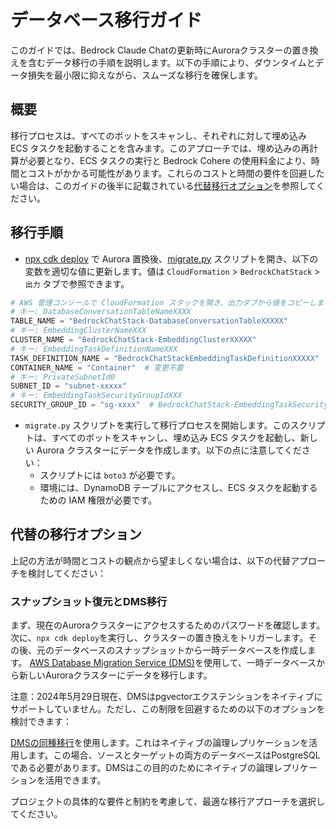 # データベース移行ガイド

このガイドでは、Bedrock Claude Chatの更新時にAuroraクラスターの置き換えを含むデータ移行の手順を説明します。以下の手順により、ダウンタイムとデータ損失を最小限に抑えながら、スムーズな移行を確保します。

## 概要

移行プロセスは、すべてのボットをスキャンし、それぞれに対して埋め込み ECS タスクを起動することを含みます。このアプローチでは、埋め込みの再計算が必要となり、ECS タスクの実行と Bedrock Cohere の使用料金により、時間とコストがかかる可能性があります。これらのコストと時間の要件を回避したい場合は、このガイドの後半に記載されている[代替移行オプション](#alternative-migration-options)を参照してください。

## 移行手順

- [npx cdk deploy](../README.md#deploy-using-cdk) で Aurora 置換後、[migrate.py](./migrate.py) スクリプトを開き、以下の変数を適切な値に更新します。値は `CloudFormation` > `BedrockChatStack` > `出力` タブで参照できます。

```py
# AWS 管理コンソールで CloudFormation スタックを開き、出力タブから値をコピーします。
# キー: DatabaseConversationTableNameXXXX
TABLE_NAME = "BedrockChatStack-DatabaseConversationTableXXXXX"
# キー: EmbeddingClusterNameXXX
CLUSTER_NAME = "BedrockChatStack-EmbeddingClusterXXXXX"
# キー: EmbeddingTaskDefinitionNameXXX
TASK_DEFINITION_NAME = "BedrockChatStackEmbeddingTaskDefinitionXXXXX"
CONTAINER_NAME = "Container"  # 変更不要
# キー: PrivateSubnetId0
SUBNET_ID = "subnet-xxxxx"
# キー: EmbeddingTaskSecurityGroupIdXXX
SECURITY_GROUP_ID = "sg-xxxx"  # BedrockChatStack-EmbeddingTaskSecurityGroupXXXXX
```

- `migrate.py` スクリプトを実行して移行プロセスを開始します。このスクリプトは、すべてのボットをスキャンし、埋め込み ECS タスクを起動し、新しい Aurora クラスターにデータを作成します。以下の点に注意してください：
  - スクリプトには `boto3` が必要です。
  - 環境には、DynamoDB テーブルにアクセスし、ECS タスクを起動するための IAM 権限が必要です。

## 代替の移行オプション

上記の方法が時間とコストの観点から望ましくない場合は、以下の代替アプローチを検討してください：

### スナップショット復元とDMS移行

まず、現在のAuroraクラスターにアクセスするためのパスワードを確認します。次に、`npx cdk deploy`を実行し、クラスターの置き換えをトリガーします。その後、元のデータベースのスナップショットから一時データベースを作成します。
[AWS Database Migration Service (DMS)](https://aws.amazon.com/dms/)を使用して、一時データベースから新しいAuroraクラスターにデータを移行します。

注意：2024年5月29日現在、DMSはpgvectorエクステンションをネイティブにサポートしていません。ただし、この制限を回避するための以下のオプションを検討できます：

[DMSの同種移行](https://docs.aws.amazon.com/dms/latest/userguide/dm-migrating-data.html)を使用します。これはネイティブの論理レプリケーションを活用します。この場合、ソースとターゲットの両方のデータベースはPostgreSQLである必要があります。DMSはこの目的のためにネイティブの論理レプリケーションを活用できます。

プロジェクトの具体的な要件と制約を考慮して、最適な移行アプローチを選択してください。